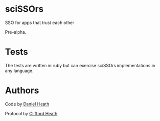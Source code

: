 # sciSSOrs
SSO for apps that trust each other

Pre-alpha.

# Tests
The tests are written in ruby but can exercise sciSSOrs implementations in any language.

# Authors

Code by [Daniel Heath](https://github.com/danielheath/)

Protocol by [Clifford Heath](https://github.com/cjheath/)
